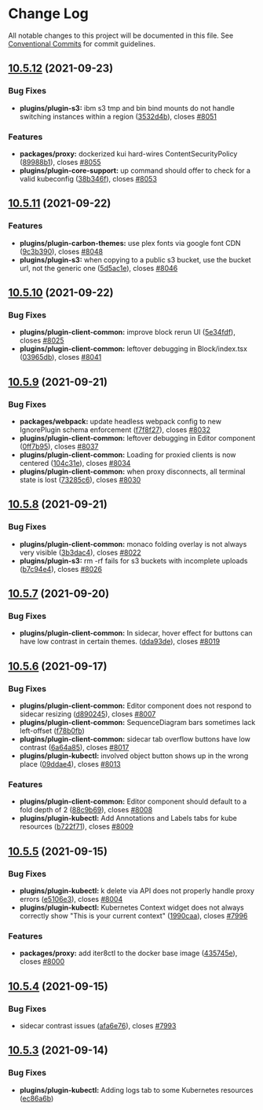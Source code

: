 # Change Log

All notable changes to this project will be documented in this file.
See [Conventional Commits](https://conventionalcommits.org) for commit guidelines.

## [10.5.12](https://github.com/IBM/kui/compare/v10.5.11...v10.5.12) (2021-09-23)

### Bug Fixes

- **plugins/plugin-s3:** ibm s3 tmp and bin bind mounts do not handle switching instances within a region ([3532d4b](https://github.com/IBM/kui/commit/3532d4b)), closes [#8051](https://github.com/IBM/kui/issues/8051)

### Features

- **packages/proxy:** dockerized kui hard-wires ContentSecurityPolicy ([89988b1](https://github.com/IBM/kui/commit/89988b1)), closes [#8055](https://github.com/IBM/kui/issues/8055)
- **plugins/plugin-core-support:** up command should offer to check for a valid kubeconfig ([38b346f](https://github.com/IBM/kui/commit/38b346f)), closes [#8053](https://github.com/IBM/kui/issues/8053)

## [10.5.11](https://github.com/IBM/kui/compare/v10.5.10...v10.5.11) (2021-09-22)

### Features

- **plugins/plugin-carbon-themes:** use plex fonts via google font CDN ([9c3b390](https://github.com/IBM/kui/commit/9c3b390)), closes [#8048](https://github.com/IBM/kui/issues/8048)
- **plugins/plugin-s3:** when copying to a public s3 bucket, use the bucket url, not the generic one ([5d5ac1e](https://github.com/IBM/kui/commit/5d5ac1e)), closes [#8046](https://github.com/IBM/kui/issues/8046)

## [10.5.10](https://github.com/IBM/kui/compare/v10.5.9...v10.5.10) (2021-09-22)

### Bug Fixes

- **plugins/plugin-client-common:** improve block rerun UI ([5e34fdf](https://github.com/IBM/kui/commit/5e34fdf)), closes [#8025](https://github.com/IBM/kui/issues/8025)
- **plugins/plugin-client-common:** leftover debugging in Block/index.tsx ([03965db](https://github.com/IBM/kui/commit/03965db)), closes [#8041](https://github.com/IBM/kui/issues/8041)

## [10.5.9](https://github.com/IBM/kui/compare/v10.5.8...v10.5.9) (2021-09-21)

### Bug Fixes

- **packages/webpack:** update headless webpack config to new IgnorePlugin schema enforcement ([f7f8f27](https://github.com/IBM/kui/commit/f7f8f27)), closes [#8032](https://github.com/IBM/kui/issues/8032)
- **plugins/plugin-client-common:** leftover debugging in Editor component ([0ff7b95](https://github.com/IBM/kui/commit/0ff7b95)), closes [#8037](https://github.com/IBM/kui/issues/8037)
- **plugins/plugin-client-common:** Loading for proxied clients is now centered ([104c31e](https://github.com/IBM/kui/commit/104c31e)), closes [#8034](https://github.com/IBM/kui/issues/8034)
- **plugins/plugin-client-common:** when proxy disconnects, all terminal state is lost ([73285c6](https://github.com/IBM/kui/commit/73285c6)), closes [#8030](https://github.com/IBM/kui/issues/8030)

## [10.5.8](https://github.com/IBM/kui/compare/v10.5.7...v10.5.8) (2021-09-21)

### Bug Fixes

- **plugins/plugin-client-common:** monaco folding overlay is not always very visible ([3b3dac4](https://github.com/IBM/kui/commit/3b3dac4)), closes [#8022](https://github.com/IBM/kui/issues/8022)
- **plugins/plugin-s3:** rm -rf fails for s3 buckets with incomplete uploads ([b7c94e4](https://github.com/IBM/kui/commit/b7c94e4)), closes [#8026](https://github.com/IBM/kui/issues/8026)

## [10.5.7](https://github.com/IBM/kui/compare/v10.5.6...v10.5.7) (2021-09-20)

### Bug Fixes

- **plugins/plugin-client-common:** In sidecar, hover effect for buttons can have low contrast in certain themes. ([dda93de](https://github.com/IBM/kui/commit/dda93de)), closes [#8019](https://github.com/IBM/kui/issues/8019)

## [10.5.6](https://github.com/IBM/kui/compare/v10.5.5...v10.5.6) (2021-09-17)

### Bug Fixes

- **plugins/plugin-client-common:** Editor component does not respond to sidecar resizing ([d890245](https://github.com/IBM/kui/commit/d890245)), closes [#8007](https://github.com/IBM/kui/issues/8007)
- **plugins/plugin-client-common:** SequenceDiagram bars sometimes lack left-offset ([f78b0fb](https://github.com/IBM/kui/commit/f78b0fb))
- **plugins/plugin-client-common:** sidecar tab overflow buttons have low contrast ([6a64a85](https://github.com/IBM/kui/commit/6a64a85)), closes [#8017](https://github.com/IBM/kui/issues/8017)
- **plugins/plugin-kubectl:** involved object button shows up in the wrong place ([09ddae4](https://github.com/IBM/kui/commit/09ddae4)), closes [#8013](https://github.com/IBM/kui/issues/8013)

### Features

- **plugins/plugin-client-common:** Editor component should default to a fold depth of 2 ([88c9b69](https://github.com/IBM/kui/commit/88c9b69)), closes [#8008](https://github.com/IBM/kui/issues/8008)
- **plugins/plugin-kubectl:** Add Annotations and Labels tabs for kube resources ([b722f71](https://github.com/IBM/kui/commit/b722f71)), closes [#8009](https://github.com/IBM/kui/issues/8009)

## [10.5.5](https://github.com/IBM/kui/compare/v10.5.4...v10.5.5) (2021-09-15)

### Bug Fixes

- **plugins/plugin-kubectl:** k delete via API does not properly handle proxy errors ([e5106e3](https://github.com/IBM/kui/commit/e5106e3)), closes [#8004](https://github.com/IBM/kui/issues/8004)
- **plugins/plugin-kubectl:** Kubernetes Context widget does not always correctly show "This is your current context" ([1990caa](https://github.com/IBM/kui/commit/1990caa)), closes [#7996](https://github.com/IBM/kui/issues/7996)

### Features

- **packages/proxy:** add iter8ctl to the docker base image ([435745e](https://github.com/IBM/kui/commit/435745e)), closes [#8000](https://github.com/IBM/kui/issues/8000)

## [10.5.4](https://github.com/IBM/kui/compare/v10.5.3...v10.5.4) (2021-09-15)

### Bug Fixes

- sidecar contrast issues ([afa6e76](https://github.com/IBM/kui/commit/afa6e76)), closes [#7993](https://github.com/IBM/kui/issues/7993)

## [10.5.3](https://github.com/IBM/kui/compare/v10.5.2...v10.5.3) (2021-09-14)

### Bug Fixes

- **plugins/plugin-kubectl:** Adding logs tab to some Kubernetes resources ([ec86a6b](https://github.com/IBM/kui/commit/ec86a6b))

